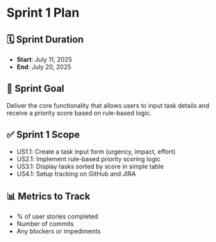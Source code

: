 # Sprint 1 Plan

## 🗓️ Sprint Duration
- **Start**: July 11, 2025  
- **End**: July 20, 2025

## 🎯 Sprint Goal
Deliver the core functionality that allows users to input task details and receive a priority score based on rule-based logic.

## ✅ Sprint 1 Scope
- US1.1: Create a task input form (urgency, impact, effort)
- US2.1: Implement rule-based priority scoring logic
- US3.1: Display tasks sorted by score in simple table
- US4.1: Setup tracking on GitHub and JIRA

## 📊 Metrics to Track
- % of user stories completed
- Number of commits
- Any blockers or impediments
